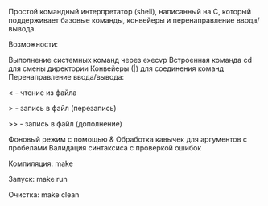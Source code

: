 Простой командный интерпретатор (shell), написанный на C, который поддерживает базовые команды, конвейеры и перенаправление ввода/вывода.

Возможности:

Выполнение системных команд через execvp
Встроенная команда cd для смены директории
Конвейеры (|) для соединения команд
Перенаправление ввода/вывода:

&lt; - чтение из файла

&gt; - запись в файл (перезапись)

&gt;&gt; - запись в файл (дополнение)
 
Фоновый режим с помощью &
Обработка кавычек для аргументов с пробелами
Валидация синтаксиса с проверкой ошибок

Компиляция: make

Запуск: make run

Очистка: make clean
